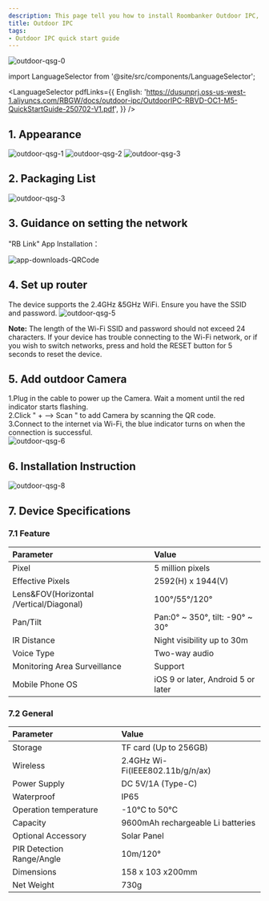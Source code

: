 ```yaml
---
description: This page tell you how to install Roombanker Outdoor IPC, and how to add it into the security alarm and home automation system in order to quickly use it.
title: Outdoor IPC
tags:
- Outdoor IPC quick start guide
---
```



  
![outdoor-qsg-0](https://dusunprj.oss-us-west-1.aliyuncs.com/RBGW/pic/outdoor-ipc/spec/outdoor-spec-1.png)

import LanguageSelector from '@site/src/components/LanguageSelector';

<LanguageSelector pdfLinks={{
  English: 'https://dusunprj.oss-us-west-1.aliyuncs.com/RBGW/docs/outdoor-ipc/OutdoorIPC-RBVD-OC1-M5-QuickStartGuide-250702-V1.pdf',
}} />

## 1. Appearance
![outdoor-qsg-1](https://dusunprj.oss-us-west-1.aliyuncs.com/RBGW/pic/outdoor-ipc/qsg/outdoor-qsg-1.png)
![outdoor-qsg-2](https://dusunprj.oss-us-west-1.aliyuncs.com/RBGW/pic/outdoor-ipc/qsg/outdoor-qsg-2.png)
![outdoor-qsg-3](https://dusunprj.oss-us-west-1.aliyuncs.com/RBGW/pic/outdoor-ipc/qsg/outdoor-qsg-3.png)

## 2. Packaging List

![outdoor-qsg-3](https://dusunprj.oss-us-west-1.aliyuncs.com/RBGW/pic/outdoor-ipc/qsg/outdoor-qsg-4.png)


## 3. Guidance on setting the network
"RB Link" App Installation：  

![app-downloads-QRCode](https://dusunprj.oss-us-west-1.aliyuncs.com/RBGW/pic/app-downloads-QRCode.png)

## 4. Set up router

The device supports the 2.4GHz &5GHz WiFi.
Ensure you have the SSID and password.
![outdoor-qsg-5](https://dusunprj.oss-us-west-1.aliyuncs.com/RBGW/pic/outdoor-ipc/qsg/outdoor-qsg-6.png)

**Note:** 
The length of the Wi-Fi SSID and password should not exceed 24 characters.
If your device has trouble connecting to the Wi-Fi network, or if you wish to switch networks, press and hold the RESET button for 5 seconds to reset the device.  

## 5. Add outdoor Camera

1.Plug in the cable to power up the Camera. Wait a moment until the red indicator starts flashing.  
2.Click " + --> Scan " to add Camera by scanning the QR code.  
3.Connect to the internet via Wi-Fi, the blue indicator turns on when the connection is successful.  
![outdoor-qsg-6](https://dusunprj.oss-us-west-1.aliyuncs.com/RBGW/pic/outdoor-ipc/qsg/outdoor-qsg-7.png)  

## 6. Installation Instruction

![outdoor-qsg-8](https://dusunprj.oss-us-west-1.aliyuncs.com/RBGW/pic/outdoor-ipc/qsg/outdoor-qsg-8.png)  



## 7. Device Specifications
### 7.1 Feature
| Parameter                                | Value                                              |
| :--------------------------------------- | :------------------------------------------------- |
| Pixel                                    | 5 million pixels                                   |
| Effective Pixels                         | 2592(H) x 1944(V)                                  |
| Lens&FOV(Horizontal /Vertical/Diagonal)  | 100°/55°/120°                                      |
| Pan/Tilt                                 | Pan:0° ~ 350°, tilt: -90° ~ 30°                    |
| IR Distance                              | Night visibility up to 30m                         |
| Voice Type                               | Two-way audio                                      |
| Monitoring Area Surveillance             | Support                                            |
| Mobile Phone OS                          | iOS 9 or later, Android 5 or later                 |

### 7.2 General
| Parameter                                | Value                                              |
| :--------------------------------------- | :------------------------------------------------- |
| Storage                                  | TF card (Up to 256GB)                              |
| Wireless                                 | 2.4GHz Wi-Fi(IEEE802.11b/g/n/ax)                   |
| Power Supply                             | DC 5V/1A (Type-C)                                  |
| Waterproof                               | IP65                                               |
| Operation temperature                    | -10°C to 50°C                                      |
| Capacity                                 | 9600mAh rechargeable Li batteries                  |
| Optional Accessory                       | Solar Panel                                        |
| PIR Detection Range/Angle                | 10m/120°                                           |
| Dimensions                               | 158 x 103 x200mm                                   |
| Net Weight                               | 730g                  |


